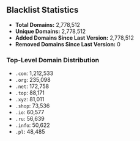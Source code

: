 ## Blacklist Statistics

- **Total Domains:** 2,778,512
- **Unique Domains:** 2,778,512
- **Added Domains Since Last Version:** 2,778,512
- **Removed Domains Since Last Version:** 0

### Top-Level Domain Distribution

-  `.com`: 1,212,533
-  `.org`: 235,098
-  `.net`: 172,758
-  `.top`: 88,171
-  `.xyz`: 81,011
-  `.shop`: 73,536
-  `.io`: 60,577
-  `.ru`: 56,639
-  `.info`: 50,622
-  `.pl`: 48,485
